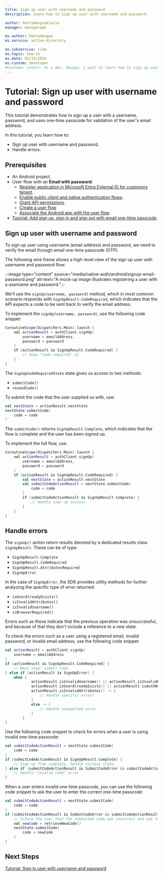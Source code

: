 ```yaml
---
title: Sign up user with username and password
description: Learn how to Sign up user with username and password.

author: henrymbuguakiarie
manager: mwongerapk

ms.author: henrymbugua
ms.service: active-directory

ms.subservice: ciam
ms.topic: how-to
ms.date: 02/13/2024
ms.custom: developer
#Customer intent: As a dev, devops, I want to learn how to sign up user with username and password.
---
```


# Tutorial: Sign up user with username and password 
 
This tutorial demonstrates how to sign up a user with a username, password, and uses one-time passcode for validation of the user's email address. 
 
In this tutorial, you learn how to: 
 
- Sign up user with username and password. 
- Handle errors. 
 
## Prerequisites 
 
- An Android project. 
- User-flow with an **Email with password**: 
  - [Register application in Microsoft Entra External ID for customers tenant](how-to-run-sample-android-app.md#register-an-application).
  - [Enable public client and native authentication flows](how-to-run-sample-android-app.md#enable-public-client-and-native-authentication-flows).
  - [Grant API permissions](how-to-run-sample-android-app.md#grant-api-permissions).
  - [Create a user flow](how-to-run-sample-android-app.md#create-a-user-flow).
  - [Associate the Android app with the user flow](how-to-run-sample-android-app.md#associate-the--app-with-the-user-flow).
- [Tutorial: Add sign up, sign in and sign out with email one-time passcode](tutorial-native-auth-android-sign-up-sign-in-sign-out.md).
 
## Sign up user with username and password 
 
To sign up user using username (email address) and password, we need to verify the email through email one-time passcode (OTP). 

The following wire frame shows a high-level view of the sign up user with username and password flow:

:::image type="content" source="media/native-auth/android/signup-email-password.png" alt-text="A mock-up image illustrates registering a user with a username and password.":::
 
We'll use the `signUp(username, password)` method, which in most common scenario responds with `SignUpResult.CodeRequired`, which indicates that the API expects a code to be sent back to verify the email address. 
 
To implement the `signUp(username, password)`, use the following code snippet: 
 
```kotlin 
CoroutineScope(Dispatchers.Main).launch { 
    val actionResult = authClient.signUp( 
        username = emailAddress, 
        password = password 
    ) 
    if (actionResult is SignUpResult.CodeRequired) { 
        // Show "code required" UI 
    } 
} 
``` 
 
The `SignUpCodeRequiredState` state gives us access to two methods: 
 
- `submitCode()` 
- `resendCode()` 
 
To submit the code that the user supplied us with, use: 
 
```kotlin 
val nextState = actionResult.nextState 
nextState.submitCode( 
    code = code 
) 
``` 
 
The `submitCode()` returns `SignUpResult.Complete`, which indicates that the flow is complete and the user has been signed up. 
 
To implement the full flow, use: 
 
```kotlin 
CoroutineScope(Dispatchers.Main).launch { 
    val actionResult = authClient.signUp( 
        username = emailAddress, 
        password = password 
    ) 
    if (actionResult is SignUpResult.CodeRequired) { 
        val nextState = actionResult.nextState 
        val submitCodeActionResult = nextState.submitCode( 
            code = code 
        ) 
        if (submitCodeActionResult is SignUpResult.Complete) { 
            // Handle sign up success 
        } 
    } 
} 
```
 
## Handle errors 
 
The `signUp()` action return results denoted by a dedicated results class `SignUpResult`. These can be of type:
- `SignUpResult.Complete`
- `SignUpResult.CodeRequired`
- `SignUpResult.AttributesRequired`
- `SignUpError`

In the case of `SignUpError`, the SDK provides utility methods  for further analyzing the specific type of error returned:
- `isUserAlreadyExists()`
- `isInvalidAttributes()`
- `isInvalidUsername()`
- `isBrowserRequired()`

Errors such as these indicate that the previous operation was unsuccessful, and because of that they don't include a reference to a new state.

To check the errors such as a user using a registered email, invalid password, or invalid email address, use the following code snippet:
 
```kotlin 
val actionResult = authClient.signUp(
    username = emailAddress
)
if (actionResult is SignUpResult.CodeRequired) {
    // Next step: submit code
} else if (actionResult is SignUpError) {
    when {
            actionResult.isInvalidUsername() || actionResult.isInvalidPassword() || 
            actionResult.isUserAlreadyExists() || actionResult.isAuthNotSupported() || 
            actionResult.isInvalidAttributes() -> {
                // Handle specific errors
            }
            else -> {
                // Handle unexpected error
            }
        }
}
```
 
Use the following code snippet to check for errors when a user is using invalid one-time passcode: 
 
```kotlin 
val submitCodeActionResult = nextState.submitCode( 
    code = code 
) 
if (submitCodeActionResult is SignUpResult.Complete) { 
    // Sign up flow complete, handle success state. 
} else if (submitCodeActionResult is SubmitCodeError && submitCodeActionResult.isInvalidCode()) { 
    // Handle "invalid code" error 
} 
``` 
 
When a user enters invalid one-time passcode, you can use the following code snippet to ask the user to enter the correct one-time passcode: 
 
```kotlin 
val submitCodeActionResult = nextState.submitCode( 
    code = code 
) 
if (submitCodeActionResult is SubmitCodeError && submitCodeActionResult.isInvalidCode) { 
    // Inform the user that the submitted code was incorrect and ask for a new code to be supplied 
    val newCode = retrieveNewCode() 
    nextState.submitCode( 
        code = newCode 
    ) 
} 
``` 
 
## Next Steps 
 
[Tutorial: Sign in user with username and password](tutorial-native-auth-sign-in-user-with-username-password.md)
